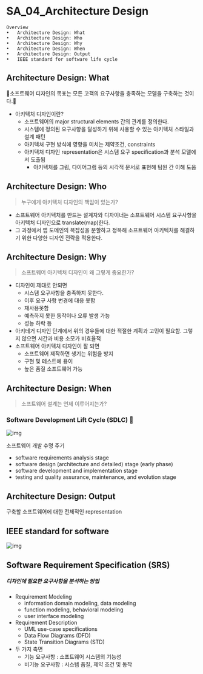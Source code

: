 # SA_04_Architecture Design

```
Overview
•   Architecture Design: What
•   Architecture Design: Who
•   Architecture Design: Why
•   Architecture Design: When
•   Architecture Design: Output
•   IEEE standard for software life cycle
```

## Architecture Design: What

🍷소프트웨어 디자인의 목표는 모든 고객의 요구사항을 충족하는 모델을 구축하는 것이다.🍷

- 아키텍처 디자인이란?
  - 소프트웨어의 major structural elements 간의 관계를 정의한다.
  - 시스템에 정의된 요구사항을 달성하기 위해 사용할 수 있는 아키텍처 스타일과 설계 패턴
  - 아키텍처 구현 방식에 영향을 미치는 제약조건, constraints
  - 아키텍처 디자인 representation은 시스템 요구 specification과 분석 모델에서 도출됨
    - 아키텍처를 그림, 다이어그램 등의 시각적 문서로 표현해 팀원 간 이해 도움

## Architecture Design: Who

> 누구에게 아키텍처 디자인의 책임이 있는가?

- 소프트웨어 아키텍처를 만드는 설계자와 디자이너는 소프트웨어 시스템 요구사항을 아키텍처 디자인으로 translate(map)한다.
- 그 과정에서 앱 도메인의 복잡성을 분할하고 정복해 소프트웨어 아키텍처를 해결하기 위한 다양한 디자인 전략을 적용한다.

## Architecture Design: Why

> 소프트웨어 아키텍처 디자인이 왜 그렇게 중요한가?

- 디자인이 제대로 안되면
  - 시스템 요구사항을 충족하지 못한다.
  - 이후 요구 사항 변경에 대응 못함
  - 재사용못함
  - 예측하지 못한 동작이나 오류 발생 가능
  - 성능 하락 등
- 아키테거 디자인 단계에서 위의 경우들에 대한 적절한 계획과 고민이 필요함. 그렇지 않으면 시간과 비용 소모가 비효율적
- 소프트웨어 아키텍처 디자인이 잘 되면
  - 소프트웨어 제작하면 생기는 위험을 방지
  - 구현 및 테스트에 용이
  - 높은 품질 소프트웨어 가능

## Architecture Design: When

> 소프트웨어 설계는 언제 이루어지는가?

### Software Development Lift Cycle (SDLC) 🍷

![img](https://velog.velcdn.com/images/3eung_h10n/post/f4bcadaf-85fa-4276-84ac-3480d655a954/image.png)



소프트웨어 개발 수명 주기

- software requirements analysis stage
- software design (architecture and detailed) stage (early phase)
- software development and implementation stage
- testing and quality assurance, maintenance, and evolution stage

## Architecture Design: Output

구축할 소프트웨어에 대한 전체적인 representation



## IEEE standard for software

![img](https://velog.velcdn.com/images/3eung_h10n/post/164d4201-dc0a-4581-af2c-a2ed5d9dcaca/image.png)



## Software Requirement Specification (SRS)

##### *디자인에 필요한 요구사항을 분석하는 방법*

- Requirement Modeling
  -  information domain modeling, data modeling 
  - function modeling, behavioral modeling
  - user interface modeling
- Requirement Description
  -  UML use-case specifications 
  - Data Flow Diagrams (DFD)
  - State Transition Diagrams (STD)
- 두 가지 측면
  - 기능 요구사항 : 소프트웨어 시스템의 기능성
  - 비기능 요구사항 : 시스템 품질, 제약 조건 및 동작









